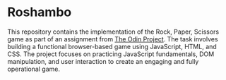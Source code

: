 # Roshambo
This repository contains the implementation of the Rock, Paper, Scissors game as part of an assignment from [The Odin Project](https://www.theodinproject.com/lessons/foundations-rock-paper-scissors). The task involves building a functional browser-based game using JavaScript, HTML, and CSS. The project focuses on practicing JavaScript fundamentals, DOM manipulation, and user interaction to create an engaging and fully operational game.
